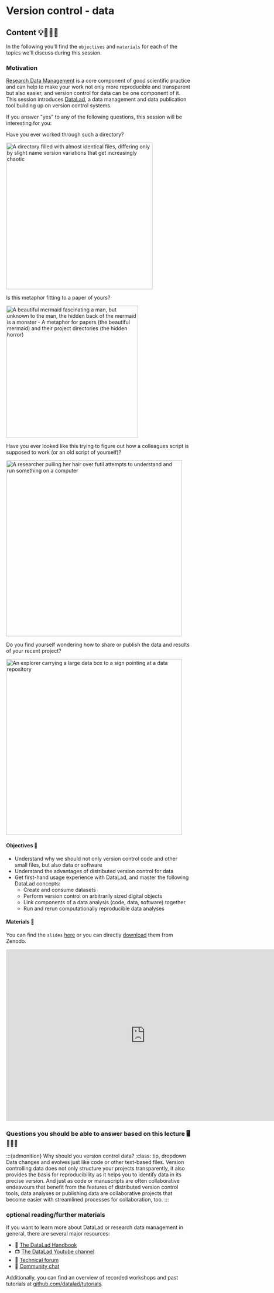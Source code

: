 # Version control - data

## Content 💡👩🏽‍🏫  

In the following you'll find the `objectives` and `materials` for each of the topics we'll discuss during this session.

### Motivation 
[Research Data Management](https://the-turing-way.netlify.app/reproducible-research/rdm.html) is a core component of good scientific practice and can help to make your work not only more reproducible and transparent but also easier, and version control for data can be one component of it.
This session introduces [DataLad](https://datalad.org), a data management and data publication tool building up on version control systems.

If you answer "yes" to any of the following questions, this session will be interesting for you:

Have you ever worked through such a directory?

<img src="https://phdcomics.com/comics/archive/phd052810s.gif" alt="A directory filled with almost identical files, differing only by slight name version variations that get increasingly chaotic" style="height: 400px;">

Is this metaphor fitting to a paper of yours?

<img src="https://cdn.dribbble.com/users/1218634/screenshots/3090048/full-stack-front-end-back-end-comic-joke.png" alt="A beautiful mermaid fascinating a man, but unknown to the man, the hidden back of the mermaid is a monster - A metaphor for papers (the beautiful mermaid) and their project directories (the hidden horror)" style="height: 360px;">

Have you ever looked like this trying to figure out how a colleagues script is supposed to work (or an old script of yourself)?

<img src="https://phdcomics.com/comics/archive/phd012805s.gif" alt="A researcher pulling her hair over futil attempts to understand and run something on a computer" style="width: 480px;">

Do you find yourself wondering how to share or publish the data and results of your recent project?

<img src="https://www.socialsciencespace.com/wp-content/uploads/625px-To_deposit_or_not_to_deposit_that_is_the_question_-_journal.pbio_.1001779.g001.png" alt="An explorer carrying a large data box to a sign pointing at a data repository" style="width: 480px;">


#### Objectives 📍
- Understand why we should not only version control code and other small files, but also data or software
- Understand the advantages of distributed version control for data
- Get first-hand usage experience with DataLad, and master the following DataLad concepts:
    - Create and consume datasets
    - Perform version control on arbitrarily sized digital objects
    - Link components of a data analysis (code, data, software) together
    - Run and rerun computationally reproducible data analyses

#### Materials 📓

You can find the `slides` [here](https://github.com/datalad-handbook/course) or you can directly [download](https://doi.org/10.5281/zenodo.6364571) them from Zenodo.


<iframe src="https://zenodo.org/record/6364571#.YjmIIJrMLlw" frameborder="0" width="760" height="469" allowfullscreen="true" mozallowfullscreen="true" webkitallowfullscreen="true"></iframe>

### Questions you should be able to answer based on this lecture 🖥️✍🏽📖

:::{admonition} Why should you version control data?
:class: tip, dropdown
Data changes and evolves just like code or other text-based files. Version controlling data does not only structure your projects transparently, it also provides the basis for reproducibility as it helps you to identify data in its precise version.
And just as code or manuscripts are often collaborative endeavours that benefit from the features of distributed version control tools, data analyses or publishing data are collaborative projects that become easier with streamlined processes for collaboration, too.
:::


### optional reading/further materials

If you want to learn more about DataLad or research data management in general, there are several major resources:

- 📙 [The DataLad Handbook](http://handbook.datalad.org/en/latest/)
- 📺 [The DataLad Youtube channel](https://www.youtube.com/c/DataLad)
- 🙋 [Technical forum](https://neurostars.org/search?q=datalad%20category%3A1)
- 💬 [Community chat](https://matrix.to/#/#datalad:matrix.org)

Additionally, you can find an overview of recorded workshops and past tutorials at [github.com/datalad/tutorials](https://github.com/datalad/tutorials). 
